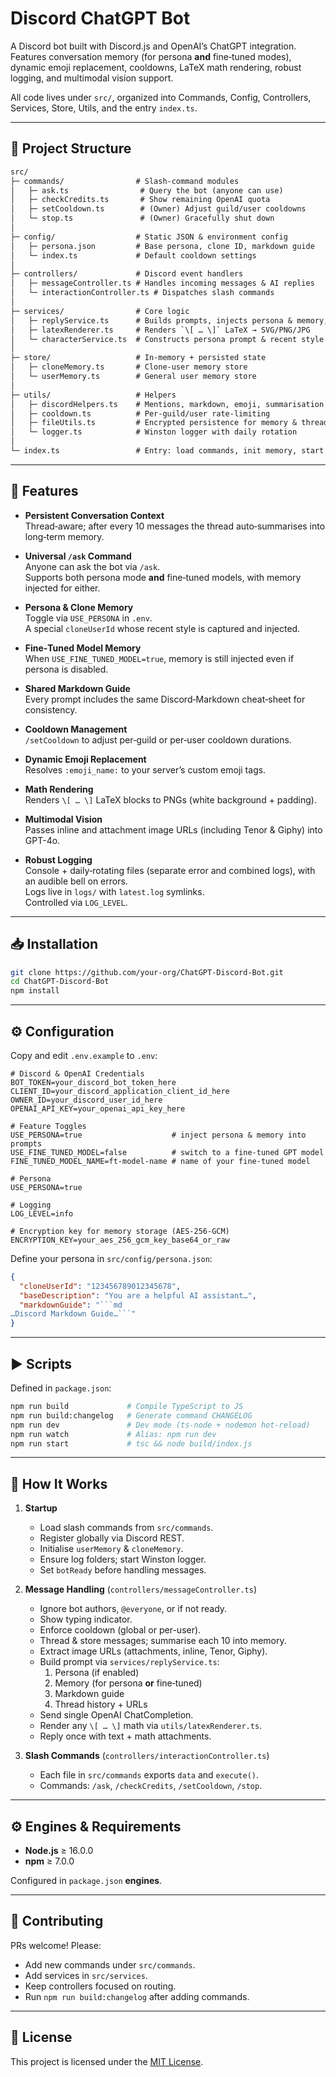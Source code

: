 # Discord ChatGPT Bot

A Discord bot built with Discord.js and OpenAI’s ChatGPT integration.  
Features conversation memory (for persona **and** fine‑tuned modes), dynamic emoji replacement, cooldowns, LaTeX math rendering, robust logging, and multimodal vision support.

All code lives under `src/`, organized into Commands, Config, Controllers, Services, Store, Utils, and the entry `index.ts`.

---

## 📂 Project Structure

```txt
src/
├─ commands/                # Slash-command modules
│   ├─ ask.ts                # Query the bot (anyone can use)
│   ├─ checkCredits.ts       # Show remaining OpenAI quota
│   ├─ setCooldown.ts        # (Owner) Adjust guild/user cooldowns
│   └─ stop.ts               # (Owner) Gracefully shut down
│
├─ config/                  # Static JSON & environment config
│   ├─ persona.json         # Base persona, clone ID, markdown guide
│   └─ index.ts             # Default cooldown settings
│
├─ controllers/             # Discord event handlers
│   ├─ messageController.ts # Handles incoming messages & AI replies
│   └─ interactionController.ts # Dispatches slash commands
│
├─ services/                # Core logic
│   ├─ replyService.ts      # Builds prompts, injects persona & memory, calls OpenAI
│   ├─ latexRenderer.ts     # Renders `\[ … \]` LaTeX → SVG/PNG/JPG
│   └─ characterService.ts  # Constructs persona prompt & recent style snippet
│
├─ store/                   # In-memory + persisted state
│   ├─ cloneMemory.ts       # Clone-user memory store
│   └─ userMemory.ts        # General user memory store
│
├─ utils/                   # Helpers
│   ├─ discordHelpers.ts    # Mentions, markdown, emoji, summarisation
│   ├─ cooldown.ts          # Per-guild/user rate-limiting
│   ├─ fileUtils.ts         # Encrypted persistence for memory & threads
│   └─ logger.ts            # Winston logger with daily rotation
│
└─ index.ts                 # Entry: load commands, init memory, start bot
```

---

## 🚀 Features

- **Persistent Conversation Context**  
  Thread‑aware; after every 10 messages the thread auto‑summarises into long‑term memory.

- **Universal `/ask` Command**  
  Anyone can ask the bot via `/ask`.  
  Supports both persona mode **and** fine‑tuned models, with memory injected for either.

- **Persona & Clone Memory**  
  Toggle via `USE_PERSONA` in `.env`.  
  A special `cloneUserId` whose recent style is captured and injected.

- **Fine‑Tuned Model Memory**  
  When `USE_FINE_TUNED_MODEL=true`, memory is still injected even if persona is disabled.

- **Shared Markdown Guide**  
  Every prompt includes the same Discord‑Markdown cheat‑sheet for consistency.

- **Cooldown Management**  
  `/setCooldown` to adjust per‑guild or per‑user cooldown durations.

- **Dynamic Emoji Replacement**  
  Resolves `:emoji_name:` to your server’s custom emoji tags.

- **Math Rendering**  
  Renders `\[ … \]` LaTeX blocks to PNGs (white background + padding).

- **Multimodal Vision**  
  Passes inline and attachment image URLs (including Tenor & Giphy) into GPT-4o.

- **Robust Logging**  
  Console + daily‑rotating files (separate error and combined logs), with an audible bell on errors.  
  Logs live in `logs/` with `latest.log` symlinks.  
  Controlled via `LOG_LEVEL`.

---

## 📥 Installation

```bash
git clone https://github.com/your-org/ChatGPT-Discord-Bot.git
cd ChatGPT-Discord-Bot
npm install
```

---

## ⚙️ Configuration

Copy and edit `.env.example` to `.env`:

```dotenv
# Discord & OpenAI Credentials
BOT_TOKEN=your_discord_bot_token_here
CLIENT_ID=your_discord_application_client_id_here
OWNER_ID=your_discord_user_id_here
OPENAI_API_KEY=your_openai_api_key_here

# Feature Toggles
USE_PERSONA=true                    # inject persona & memory into prompts
USE_FINE_TUNED_MODEL=false          # switch to a fine-tuned GPT model
FINE_TUNED_MODEL_NAME=ft-model-name # name of your fine-tuned model

# Persona
USE_PERSONA=true

# Logging
LOG_LEVEL=info

# Encryption key for memory storage (AES-256-GCM)
ENCRYPTION_KEY=your_aes_256_gcm_key_base64_or_raw
```

Define your persona in `src/config/persona.json`:

````json
{
  "cloneUserId": "123456789012345678",
  "baseDescription": "You are a helpful AI assistant…",
  "markdownGuide": "```md
…Discord Markdown Guide…```"
}
````

---

## ▶️ Scripts

Defined in `package.json`:

```bash
npm run build             # Compile TypeScript to JS
npm run build:changelog   # Generate command CHANGELOG
npm run dev               # Dev mode (ts-node + nodemon hot-reload)
npm run watch             # Alias: npm run dev
npm run start             # tsc && node build/index.js
```

---

## 📝 How It Works

1. **Startup**

   - Load slash commands from `src/commands`.
   - Register globally via Discord REST.
   - Initialise `userMemory` & `cloneMemory`.
   - Ensure log folders; start Winston logger.
   - Set `botReady` before handling messages.

2. **Message Handling** (`controllers/messageController.ts`)

   - Ignore bot authors, `@everyone`, or if not ready.
   - Show typing indicator.
   - Enforce cooldown (global or per-user).
   - Thread & store messages; summarise each 10 into memory.
   - Extract image URLs (attachments, inline, Tenor, Giphy).
   - Build prompt via `services/replyService.ts`:
     1. Persona (if enabled)
     2. Memory (for persona **or** fine‑tuned)
     3. Markdown guide
     4. Thread history + URLs
   - Send single OpenAI ChatCompletion.
   - Render any `\[ … \]` math via `utils/latexRenderer.ts`.
   - Reply once with text + math attachments.

3. **Slash Commands** (`controllers/interactionController.ts`)
   - Each file in `src/commands` exports `data` and `execute()`.
   - Commands: `/ask`, `/checkCredits`, `/setCooldown`, `/stop`.

---

## ⚙️ Engines & Requirements

- **Node.js** ≥ 16.0.0
- **npm** ≥ 7.0.0

Configured in `package.json` **engines**.

---

## 🤝 Contributing

PRs welcome! Please:

- Add new commands under `src/commands`.
- Add services in `src/services`.
- Keep controllers focused on routing.
- Run `npm run build:changelog` after adding commands.

---

## 📜 License

This project is licensed under the [MIT License](LICENSE).

